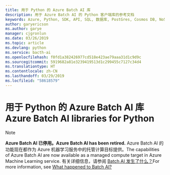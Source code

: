 ```yaml
---
title: 用于 Python 的 Azure Batch AI 库
description: 用于 Azure Batch AI 的 Python 客户端库的参考文档
keywords: Azure, Python, SDK, API, SQL, 数据库, PostGres, Cosmos DB, NoSQL
author: garyericson
ms.author: garye
manager: cjgronlun
ms.date: 03/26/2019
ms.topic: article
ms.devlang: python
ms.service: bacth-ai
ms.openlocfilehash: f0fd1a382426977cd518e423ae79aaa31d1c9d9c
ms.sourcegitcommit: 5919682a81e3239419513d1c299455c7127c34d4
ms.translationtype: HT
ms.contentlocale: zh-CN
ms.lasthandoff: 03/29/2019
ms.locfileid: "58618579"
---
```

# <a name="azure-batch-ai-libraries-for-python"></a><span data-ttu-id="44129-104">用于 Python 的 Azure Batch AI 库</span><span class="sxs-lookup"><span data-stu-id="44129-104">Azure Batch AI libraries for Python</span></span>

>[!Note]
><span data-ttu-id="44129-105">**Azure Batch AI 已停用。**</span><span class="sxs-lookup"><span data-stu-id="44129-105">**Azure Batch AI has been retired.**</span></span> <span data-ttu-id="44129-106">Azure Batch AI 的功能现在都作为 Azure 机器学习服务中的托管计算目标提供。</span><span class="sxs-lookup"><span data-stu-id="44129-106">The capabilities of Azure Batch AI are now available as a managed compute target in Azure Machine Learning service.</span></span> <span data-ttu-id="44129-107">有关详细信息，请参阅 [Batch AI 发生了什么？](https://aka.ms/batchai-retirement)</span><span class="sxs-lookup"><span data-stu-id="44129-107">For more information, see [What happened to Batch AI?](https://aka.ms/batchai-retirement)</span></span>
